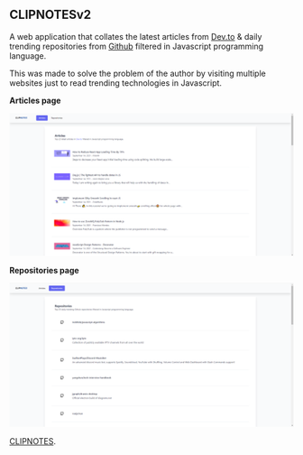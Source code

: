 ## CLIPNOTESv2

A web application that collates the latest articles from [Dev.to](https://dev.to "Dev.to official website") & daily trending repositories from [Github](https://github.com/trending "Github trending repositories") filtered in Javascript programming language.

This was made to solve the problem of the author by visiting multiple websites just to read trending technologies in Javascript.

**Articles page**

![Articles page](public/images/screenshots/articles-page.png "articles")

**Repositories page**

![Repositories page](public/images/screenshots/repositories-page.png "repositories")

[CLIPNOTES](https://clipnotes.vercel.app "The web application is deployed in vercel.").
